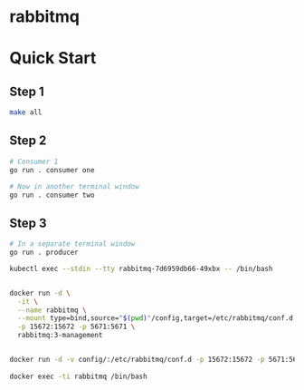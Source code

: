 # rabbitmq

# Quick Start

## Step 1

```bash
make all
```

## Step 2

```bash
# Consumer 1
go run . consumer one

# Now in another terminal window
go run . consumer two

```

## Step 3

```bash
# In a separate terminal window 
go run . producer
```




```bash
kubectl exec --stdin --tty rabbitmq-7d6959db66-49xbx -- /bin/bash
```


```bash

docker run -d \
  -it \
  --name rabbitmq \
  --mount type=bind,source="$(pwd)"/config,target=/etc/rabbitmq/conf.d \
  -p 15672:15672 -p 5671:5671 \
  rabbitmq:3-management


docker run -d -v config/:/etc/rabbitmq/conf.d -p 15672:15672 -p 5671:5671 rabbitmq:3-management
  
docker exec -ti rabbitmq /bin/bash  
```
